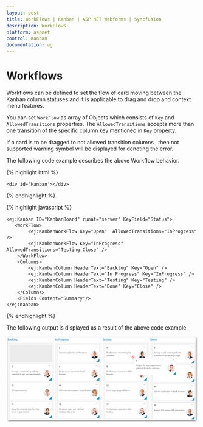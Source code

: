 ```yaml
---
layout: post
title: WorkFlows | Kanban | ASP.NET Webforms | Syncfusion
description: WorkFlows
platform: aspnet
control: Kanban
documentation: ug
---
```


# Workflows 


Workflows can be defined to set the flow of card moving between the Kanban column statuses and it is applicable to drag and drop and context menu features.

You can set `WorkFlow` as array of Objects which consists of `Key` and `AllowedTransitions` properties. The `AllowedTransitions` accepts more than one transition of the specific column key mentioned in `Key` property.

If a card is to be dragged to not allowed transition columns , then not supported warning symbol will be displayed for denoting the error.
        
The following code example describes the above Workflow behavior.

{% highlight html %}

    <div id='Kanban'></div>

{% endhighlight %}

{% highlight javascript %}

    <ej:Kanban ID="KanbanBoard" runat="server" KeyField="Status">
       <WorkFlow>
            <ej:KanbanWorkFlow Key="Open"  AllowedTransitions="InProgress" />
            <ej:KanbanWorkFlow Key="InProgress"  AllowedTransitions="Testing,Close" />
        </WorkFlow>
        <Columns>
            <ej:KanbanColumn HeaderText="Backlog" Key="Open" />
            <ej:KanbanColumn HeaderText="In Progress" Key="InProgress" />
            <ej:KanbanColumn HeaderText="Testing" Key="Testing" />
            <ej:KanbanColumn HeaderText="Done" Key="Close" />
        </Columns>
        <Fields Content="Summary"/>
    </ej:Kanban>

{% endhighlight %}

The following output is displayed as a result of the above code example.

![](WorkFlows_images/workflows1.png)

